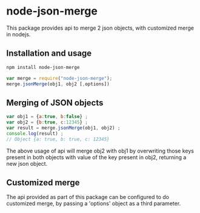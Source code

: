 # node-json-merge
This package provides api to merge 2 json objects, with customized merge in nodejs.


## Installation and usage

``` bash
npm install node-json-merge
```

``` javascript
var merge = require("node-json-merge");
merge.jsonMerge(obj1, obj2 [,options])
```

## Merging of JSON objects

``` javascript
var obj1 = {a:true, b:false} ;
var obj2 = {b:true, c:12345} ;
var result = merge.jsonMerge(obj1, obj2) ;
console.log(result) ;
// Object {a: true, b: true, c: 12345}
```
The above usage of api will merge obj2 with obj1 by overwriting those keys present in both objects with value of the key present in obj2, returning a new json object.

## Customized merge

The api provided as part of this package can be configured to do customized merge, by passing a 'options' object as a third parameter.


